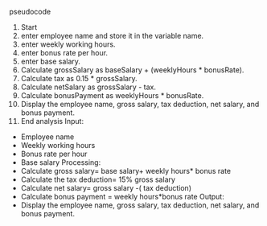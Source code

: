 pseudocode
1. Start
2. enter employee name and store it in the variable name.
3. enter weekly working hours.
4. enter bonus rate per hour.
5. enter base salary.
6. Calculate grossSalary as baseSalary + (weeklyHours * bonusRate).
7. Calculate tax as 0.15 * grossSalary.
8. Calculate netSalary as grossSalary - tax.
9. Calculate bonusPayment as weeklyHours * bonusRate.
10. Display the employee name, gross salary, tax deduction, net salary, and bonus payment.
11. End
analysis
 Input:
- Employee name
- Weekly working hours
- Bonus rate per hour
- Base salary
Processing:
- Calculate gross salary=  base salary+ weekly hours* bonus rate
- Calculate the tax deduction= 15% gross salary
- Calculate net salary= gross salary -( tax deduction)
- Calculate bonus payment = weekly hours*bonus rate
Output:
- Display the employee name, gross salary, tax deduction, net salary, and bonus payment.
